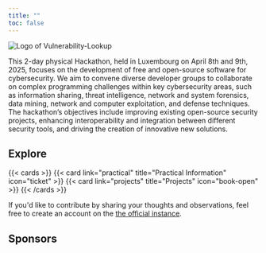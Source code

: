 ```yaml
---
title: ""
toc: false
---
```


![Logo of Vulnerability-Lookup](/images/hackathon.png)


This 2-day physical Hackathon, held in Luxembourg on April 8th and 9th, 2025, focuses on the development of free and open-source software for cybersecurity. We aim to convene diverse developer groups to collaborate on complex programming challenges within key cybersecurity areas, such as information sharing, threat intelligence, network and system forensics, data mining, network and computer exploitation, and defense techniques. The hackathon’s objectives include improving existing open-source security projects, enhancing interoperability and integration between different security tools, and driving the creation of innovative new solutions.


## Explore

{{< cards >}}
  {{< card link="practical" title="Practical Information" icon="ticket" >}}
  {{< card link="projects" title="Projects" icon="book-open" >}}
{{< /cards >}}

If you'd like to contribute by sharing your thoughts and observations,
feel free to create an account on the [the official instance](https://vulnerability.circl.lu).


## Sponsors


